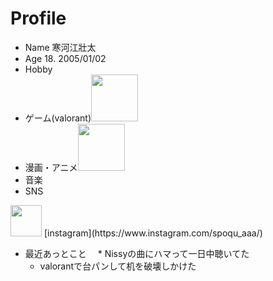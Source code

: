 # Profile
* Name
    寒河江壯太
* Age 
    18. 2005/01/02
* Hobby 
 * ゲーム(valorant)<img width="75" alt="" src="https://user-images.githubusercontent.com/130330488/232360105-b6e05641-9f26-41e4-ba9c-b5984972c329.png">
  * 漫画・アニメ<img width="75" alt="" src="https://user-images.githubusercontent.com/130330488/232361405-66fe7a2b-280a-4323-b050-fd600a14445c.png">
  * 音楽 
* SNS
<img width="50" alt="" src="https://user-images.githubusercontent.com/130330488/232358987-d85e1887-fd10-4241-8f3f-e1a6cd3f1a2f.png">
[instagram](https://www.instagram.com/spoqu_aaa/)

* 最近あっとこと
　* Nissyの曲にハマって一日中聴いてた
  * valorantで台パンして机を破壊しかけた


